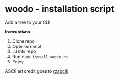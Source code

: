 woodo - installation script
=====

Add a tree to your CLI!


**Instructions**

1. Clone repo
2. Open terminal
3. `cd` into repo
4. Run `ruby install_woodo.rb`
5. Enjoy!


ASCII art credit goes to [rzabcik](https://gist.github.com/rzabcik/9233650)
